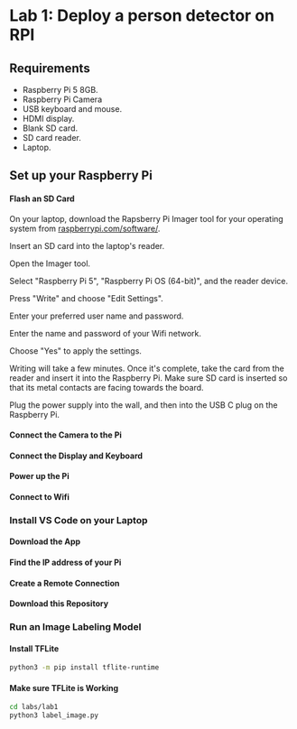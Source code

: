 # Lab 1: Deploy a person detector on RPI

## Requirements

 - Raspberry Pi 5 8GB.
 - Raspberry Pi Camera
 - USB keyboard and mouse.
 - HDMI display.
 - Blank SD card.
 - SD card reader.
 - Laptop.

## Set up your Raspberry Pi

#### Flash an SD Card

On your laptop, download the Rapsberry Pi Imager tool for your operating system from [raspberrypi.com/software/](https://www.raspberrypi.com/software/).

Insert an SD card into the laptop's reader.

Open the Imager tool.

Select "Raspberry Pi 5", "Raspberry Pi OS (64-bit)", and the reader device.

Press "Write" and choose "Edit Settings".

Enter your preferred user name and password.

Enter the name and password of your Wifi network.

Choose "Yes" to apply the settings.

Writing will take a few minutes. Once it's complete, take the card from the reader and insert it into the Raspberry Pi. Make sure SD card is inserted so that its metal contacts are facing towards the board.

Plug the power supply into the wall, and then into the USB C plug on the Raspberry Pi.

#### Connect the Camera to the Pi

#### Connect the Display and Keyboard

#### Power up the Pi

#### Connect to Wifi

### Install VS Code on your Laptop

#### Download the App

#### Find the IP address of your Pi

#### Create a Remote Connection

#### Download this Repository

### Run an Image Labeling Model

#### Install TFLite

```bash
python3 -m pip install tflite-runtime
```

#### Make sure TFLite is Working

```bash
cd labs/lab1
python3 label_image.py
```
